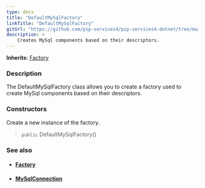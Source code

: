 ```yaml
---
type: docs
title: "DefaultMySqlFactory"
linkTitle: "DefaultMySqlFactory"
gitUrl: "https://github.com/pip-services4/pip-services4-dotnet/tree/main/pip-services4-kafka-dotnet"
description: > 
    Creates MySql components based on their descriptors.
---
```


**Inherits:** [Factory](../../../components/build/factory)

### Description

The DefaultMySqlFactory class allows you to create a factory used to create MySql components based on their descriptors.

### Constructors

Create a new instance of the factory.

> `public` DefaultMySqlFactory()


### See also
- #### [Factory](../../../components/build/factory)
- #### [MySqlConnection](../../connect/mysql_connection) 

